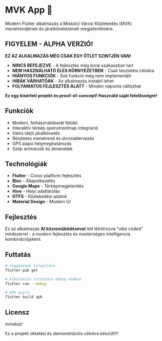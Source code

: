 # MVK App 🚌

Modern Flutter alkalmazás a Miskolci Városi Közlekedés (MVK) menetrendjének és járatkövetésének megjelenítésére.

## FIGYELEM - ALPHA VERZIÓ!

**EZ AZ ALKALMAZÁS MÉG CSAK EGY ÖTLET SZINTJÉN VAN!**

- **NINCS BEFEJEZVE** - A fejlesztés még korai szakaszban tart
- **NEM HASZNÁLHATÓ ÉLES KÖRNYEZETBEN** - Csak tesztelési célokra
- **HIÁNYOS FUNKCIÓK** - Sok funkció még nem implementált
- **HIBÁK VÁRHATÓAK** - Az alkalmazás instabil lehet
- **FOLYAMATOS FEJLESZTÉS ALATT** - Minden naponta változhat

**Ez egy kísérleti projekt és proof-of-concept! Használd saját felelősségre!**

## Funkciók

- Modern, felhasználóbarát felület
- Interaktív térkép openstreetmap integráció
- Valós idejű járatkövetés
- Részletes menetrend és útvonaltervezés
- GPS alapú helymeghatározás
- Szép animációk és átmenetek

## Technológiák

- **Flutter** - Cross-platform fejlesztés
- **Bloc** - Állapotkezelés
- **Google Maps** - Térképmegjelenítés
- **Hive** - Helyi adattárolás
- **GTFS** - Közlekedési adatok
- **Material Design** - Modern UI

## Fejlesztés

Ez az alkalmazás **AI közreműködésével** lett létrehozva "vibe coded" módszerrel - a modern fejlesztés és mesterséges intelligencia kombinációjaként.

## Futtatás

```bash
# Függőségek telepítése
flutter pub get

# Alkalmazás futtatása debug módban
flutter run --debug

# APK build
flutter build apk
```

## Licensz
minekaz'

Ez a projekt oktatási és demonstrációs célokra készült!!!

